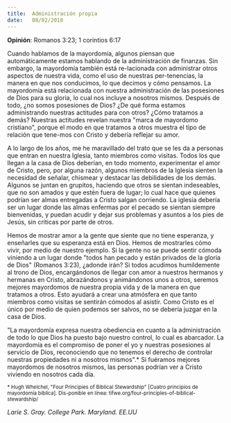 ```yaml
---
title:  Administración propia
date:   08/02/2018
---
```


**Opinión**: Romanos 3:23; 1 corintios 6:17 

Cuando hablamos de la mayordomía, algunos piensan que automáticamente estamos hablando de la administración de finanzas. Sin embargo, la mayordomía también está re-lacionada con administrar otros aspectos de nuestra vida, como el uso de nuestras per-tenencias, la manera en que nos conducimos, lo que decimos y cómo pensamos. La mayordomía está relacionada con nuestra administración de las posesiones de Dios para su gloria, lo cual nos incluye a nosotros mismos. Después de todo, ¿no somos posesiones de Dios? ¿De qué forma estamos administrando nuestras actitudes para con otros? ¿Cómo tratamos a demás? Nuestras actitudes revelan nuestra "marca de mayordomo cristiano", porque el modo en que tratamos a otros muestra el tipo de relación que tene-mos con Cristo y debería reflejar su amor. 

A lo largo de los años, me he maravillado del trato que se les da a personas que entran en nuestra Iglesia, tanto miembros como visitas. Todos los que llegan a la casa de Dios deberían, en todo momento, experimentar el amor de Cristo, pero, por alguna razón, algunos miembros de la Iglesia sienten la necesidad de señalar, chismear y destacar las debilidades de los demás. Algunos se juntan en grupitos, haciendo que otros se sientan indeseables, que no son amados y que estén fuera de lugar; lo cual hace que quienes podrían ser almas entregadas a Cristo salgan corriendo. La iglesia debería ser un lugar donde las almas enfermas por el pecado se sientan siempre bienvenidas, y puedan acudir y dejar sus problemas y asuntos a los pies de Jesús, sin críticas por parte de otros. 

Hemos de mostrar amor a la gente que siente que no tiene esperanza, y enseñarles que su esperanza está en Dios. Hemos de mostrarles cómo vivir, por medio de nuestro ejemplo. Si la gente no se puede sentir cómoda viniendo a un lugar donde "todos han pecado y están privados de la gloria de Dios" (Romanos 3:23), ¿adonde irán? Si todos acudimos humildemente al trono de Dios, encargándonos de llegar con amor a nuestros hermanos y hermanas en Cristo, abrazándonos y animándonos unos a otros, seremos mejores mayordomos de nuestra propia vida y de la manera en que tratamos a otros. Esto ayudará a crear una atmósfera en que tanto miembros como visitas se sentirán cómodos al asistir. Como Cristo es el único por medio de quien podemos ser salvos, no se debería juzgar en la casa de Dios. 

"La mayordomía expresa nuestra obediencia en cuanto a la administración de todo lo que Dios ha puesto bajo nuestro control, lo cual es abarcador. La mayordomía es el compromiso de poner el yo y nuestras posesiones al servicio de Dios, reconociendo que no tenemos el derecho de controlar nuestras propiedades ni a nosotros mismos".* Si fuéramos mejores mayordomos de nosotros mismos, las personas podrían ver a Cristo viviendo en nosotros cada día. 

<sup>* Hugh Whelchel, "Four Principies of Biblical Stewardship" [Cuatro principios de mayordomía bíblica]. Dis-ponible en línea: tifwe.org/four-principles-of-biblical-stewardship/</sup> 

_Larie S. Gray. College Park. Maryland. EE.UU_